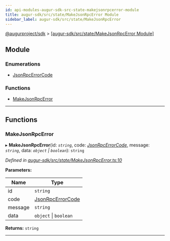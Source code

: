 ```yaml
---
id: api-modules-augur-sdk-src-state-makejsonrpcerror-module
title: augur-sdk/src/state/MakeJsonRpcError Module
sidebar_label: augur-sdk/src/state/MakeJsonRpcError
---
```


[@augurproject/sdk](api-readme.md) > [[augur-sdk/src/state/MakeJsonRpcError Module]](api-modules-augur-sdk-src-state-makejsonrpcerror-module.md)

## Module

### Enumerations

* [JsonRpcErrorCode](api-enums-augur-sdk-src-state-makejsonrpcerror-jsonrpcerrorcode.md)

### Functions

* [MakeJsonRpcError](api-modules-augur-sdk-src-state-makejsonrpcerror-module.md#makejsonrpcerror)

---

## Functions

<a id="makejsonrpcerror"></a>

###  MakeJsonRpcError

▸ **MakeJsonRpcError**(id: *`string`*, code: *[JsonRpcErrorCode](api-enums-augur-sdk-src-state-makejsonrpcerror-jsonrpcerrorcode.md)*, message: *`string`*, data: *`object` \| `boolean`*): `string`

*Defined in [augur-sdk/src/state/MakeJsonRpcError.ts:10](https://github.com/AugurProject/augur/blob/0787bf1a23/packages/augur-sdk/src/state/MakeJsonRpcError.ts#L10)*

**Parameters:**

| Name | Type |
| ------ | ------ |
| id | `string` |
| code | [JsonRpcErrorCode](api-enums-augur-sdk-src-state-makejsonrpcerror-jsonrpcerrorcode.md) |
| message | `string` |
| data | `object` \| `boolean` |

**Returns:** `string`

___

